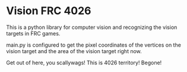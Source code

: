 <h1>Vision FRC 4026</h1>

This is a python library for computer vision and recognizing the vision targets in FRC games.

main.py is configured to get the pixel coordinates of the vertices on the vision target and the area of the vision target right now.

Get out of here, you scallywags! This is 4026 territory! Begone!
